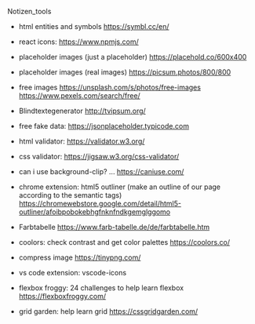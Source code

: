 Notizen_tools 

- html entities and symbols
    https://symbl.cc/en/
- react icons:
    https://www.npmjs.com/
- placeholder images (just a placeholder)
    https://placehold.co/600x400
- placeholder images (real images)
    https://picsum.photos/800/800
- free images
    https://unsplash.com/s/photos/free-images
    https://www.pexels.com/search/free/
- Blindtextegenerator
    http://tvipsum.org/
- free fake data:
    https://jsonplaceholder.typicode.com

- html validator:
    https://validator.w3.org/
- css validator: 
    https://jigsaw.w3.org/css-validator/
- can i use background-clip? ...
    https://caniuse.com/
- chrome extension: html5 outliner (make an outline of our page according to the semantic tags)
    https://chromewebstore.google.com/detail/html5-outliner/afoibpobokebhgfnknfndkgemglggomo

- Farbtabelle
    https://www.farb-tabelle.de/de/farbtabelle.htm
- coolors: check contrast and get color palettes
    https://coolors.co/
- compress image 
    https://tinypng.com/
- vs code extension: 
    vscode-icons

- flexbox froggy: 24 challenges to help learn flexbox
    https://flexboxfroggy.com/
- grid garden: help learn grid
    https://cssgridgarden.com/